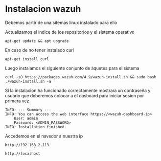 # Instalacion wazuh
Debemos partir de una sitemas linux instalado para ello 

Actualizamos el índice de los repositorios y el sistema operativo

```shell
apt-get update && apt upgrade
```
En caso de no tener instalado curl

```shell
apt-get install curl
```

Luego instalamos el siguiente conjunto de àquetes para el sistema

```shell
curl -sO https://packages.wazuh.com/4.9/wazuh-install.sh && sudo bash ./wazuh-install.sh -a
```

Si la instalacion ha funcionado correctamente mostrara un contraseña y usuario que deberemos colocar a el dasboard para iniciar sesion por primera vez 

```shell
INFO: --- Summary ---
INFO: You can access the web interface https://<wazuh-dashboard-ip>
    User: admin
    Password: <ADMIN_PASSWORD>
INFO: Installation finished.
```

Accedemos en el navedor a nuestra ip 

```shell
http://192.168.2.113
```

```shell
http://localhost
```
